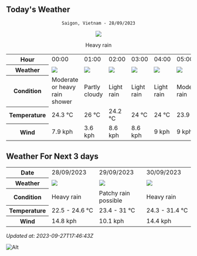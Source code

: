 ## Today's Weather
<div align="center">

`Saigon, Vietnam - 28/09/2023`

<img src="https://cdn.weatherapi.com/weather/64x64/day/308.png"/>

Heavy rain

</div>


<table>
    <tr>
        <th>Hour</th>
        <td>00:00</td><td>01:00</td><td>02:00</td><td>03:00</td><td>04:00</td><td>05:00</td><td>06:00</td><td>07:00</td><td>08:00</td><td>09:00</td><td>10:00</td><td>11:00</td><td>12:00</td><td>13:00</td><td>14:00</td><td>15:00</td><td>16:00</td><td>17:00</td><td>18:00</td><td>19:00</td><td>20:00</td><td>21:00</td><td>22:00</td><td>23:00</td>
    </tr>
    <tr>
        <th>Weather</th>
        <td><img src="https://cdn.weatherapi.com/weather/64x64/night/356.png"></img></td><td><img src="https://cdn.weatherapi.com/weather/64x64/night/116.png"></img></td><td><img src="https://cdn.weatherapi.com/weather/64x64/night/296.png"></img></td><td><img src="https://cdn.weatherapi.com/weather/64x64/night/296.png"></img></td><td><img src="https://cdn.weatherapi.com/weather/64x64/night/296.png"></img></td><td><img src="https://cdn.weatherapi.com/weather/64x64/night/302.png"></img></td><td><img src="https://cdn.weatherapi.com/weather/64x64/day/296.png"></img></td><td><img src="https://cdn.weatherapi.com/weather/64x64/day/296.png"></img></td><td><img src="https://cdn.weatherapi.com/weather/64x64/day/296.png"></img></td><td><img src="https://cdn.weatherapi.com/weather/64x64/day/296.png"></img></td><td><img src="https://cdn.weatherapi.com/weather/64x64/day/296.png"></img></td><td><img src="https://cdn.weatherapi.com/weather/64x64/day/266.png"></img></td><td><img src="https://cdn.weatherapi.com/weather/64x64/day/353.png"></img></td><td><img src="https://cdn.weatherapi.com/weather/64x64/day/176.png"></img></td><td><img src="https://cdn.weatherapi.com/weather/64x64/day/176.png"></img></td><td><img src="https://cdn.weatherapi.com/weather/64x64/day/176.png"></img></td><td><img src="https://cdn.weatherapi.com/weather/64x64/day/176.png"></img></td><td><img src="https://cdn.weatherapi.com/weather/64x64/day/116.png"></img></td><td><img src="https://cdn.weatherapi.com/weather/64x64/night/116.png"></img></td><td><img src="https://cdn.weatherapi.com/weather/64x64/night/116.png"></img></td><td><img src="https://cdn.weatherapi.com/weather/64x64/night/116.png"></img></td><td><img src="https://cdn.weatherapi.com/weather/64x64/night/143.png"></img></td><td><img src="https://cdn.weatherapi.com/weather/64x64/night/143.png"></img></td><td><img src="https://cdn.weatherapi.com/weather/64x64/night/143.png"></img></td>
    </tr>
    <tr>
        <th>Condition</th>
        <td width="200px">Moderate or heavy rain shower</td><td width="200px">Partly cloudy</td><td width="200px">Light rain</td><td width="200px">Light rain</td><td width="200px">Light rain</td><td width="200px">Moderate rain</td><td width="200px">Light rain</td><td width="200px">Light rain</td><td width="200px">Light rain</td><td width="200px">Light rain</td><td width="200px">Light rain</td><td width="200px">Light drizzle</td><td width="200px">Light rain shower</td><td width="200px">Patchy rain possible</td><td width="200px">Patchy rain possible</td><td width="200px">Patchy rain possible</td><td width="200px">Patchy rain possible</td><td width="200px">Partly cloudy</td><td width="200px">Partly cloudy</td><td width="200px">Partly cloudy</td><td width="200px">Partly cloudy</td><td width="200px">Mist</td><td width="200px">Mist</td><td width="200px">Mist</td>
    </tr>
    <tr>
        <th>Temperature</th>
        <td>24.3 °C</td><td>26 °C</td><td>24.2 °C</td><td>24 °C</td><td>24 °C</td><td>23.9 °C</td><td>23.8 °C</td><td>23.7 °C</td><td>23.2 °C</td><td>22.7 °C</td><td>22.5 °C</td><td>22.8 °C</td><td>23.3 °C</td><td>23.8 °C</td><td>24.3 °C</td><td>24.5 °C</td><td>24.6 °C</td><td>24.3 °C</td><td>24 °C</td><td>23.8 °C</td><td>23.7 °C</td><td>23.8 °C</td><td>23.8 °C</td><td>23.7 °C</td>
    </tr>
    <tr>
        <th>Wind</th>
        <td>7.9 kph</td><td>3.6 kph</td><td>8.6 kph</td><td>8.6 kph</td><td>9 kph</td><td>9 kph</td><td>13 kph</td><td>13 kph</td><td>14.8 kph</td><td>14.8 kph</td><td>12.2 kph</td><td>10.8 kph</td><td>9.7 kph</td><td>9.7 kph</td><td>8.3 kph</td><td>6.8 kph</td><td>5.8 kph</td><td>4.3 kph</td><td>2.2 kph</td><td>0.7 kph</td><td>0.4 kph</td><td>1.4 kph</td><td>1.8 kph</td><td>3.6 kph</td>
    </tr>
</table>


## Weather For Next 3 days


<table>
    <tr>
        <th>Date</th>
        <td>28/09/2023</td><td>29/09/2023</td><td>30/09/2023</td>
    </tr>
    <tr>
        <th>Weather</th>
        <td><img src="https://cdn.weatherapi.com/weather/64x64/day/308.png"/></td><td><img src="https://cdn.weatherapi.com/weather/64x64/day/176.png"/></td><td><img src="https://cdn.weatherapi.com/weather/64x64/day/308.png"/></td>
    </tr>
    <tr>
        <th>Condition</th>
        <td width="200px">Heavy rain</td><td width="200px">Patchy rain possible</td><td width="200px">Heavy rain</td>
    </tr>
    <tr>
        <th>Temperature</th>
        <td>22.5 -  24.6 °C</td><td>23.4 -  31 °C</td><td>24.3 -  31.4 °C</td>
    </tr>
    <tr>
        <th>Wind</th>
        <td>14.8 kph</td><td>10.1 kph</td><td>14.4 kph</td>
    </tr>
</table>


*Updated at: 2023-09-27T17:46:43Z*

![Alt](https://repobeats.axiom.co/api/embed/7d451ae2cdef1648d2e14e5cc714356b2ebae209.svg "Repobeats analytics image")